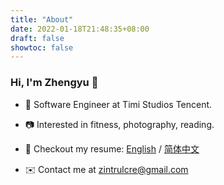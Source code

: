 ```yaml
---
title: "About"
date: 2022-01-18T21:48:35+08:00
draft: false
showtoc: false
---
```


### Hi, I'm Zhengyu 👋

- 👤 Software Engineer at Timi Studios Tencent.

- 📷 Interested in fitness, photography, reading.

- 📄 Checkout my resume: [English](https://raw.githubusercontent.com/ZintrulCre/hugo-site/master/resources/Zhengyu%20Chen%202022%20English.png) / [简体中文](https://raw.githubusercontent.com/ZintrulCre/zintrulcre.github.io/hugo-site/master/resources/Zhengyu%20Chen%202022%20Chinese.png)

- ✉️ Contact me at [zintrulcre@gmail.com](zintrulcre@gmail.com)